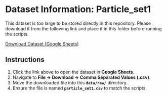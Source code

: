 # Dataset Information: Particle_set1  

This dataset is too large to be stored directly in this repository. Please download it from the following link and place it in this folder before running the scripts.  

[Download Dataset (Google Sheets)](https://docs.google.com/spreadsheets/d/1UC2sAL0M7rB2_wssAp1KJFDf-G1agbf1/edit?usp=drive_link&ouid=111873821689934592839&rtpof=true&sd=true)  

## Instructions  
1. Click the link above to open the dataset in **Google Sheets**.  
2. Navigate to **File → Download → Comma Separated Values (.csv)**.  
3. Move the downloaded file into this **`data/raw/`** directory.  
4. Ensure the file is named **`particle_set1.csv`** to match the scripts.  